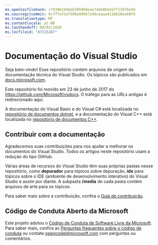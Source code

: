 ```yaml
---
ms.openlocfilehash: cf93d619ddeb385960eae74de8b64a7f11b7be4d
ms.sourcegitcommit: 6cfffa72af599a9d667249caaaa411bb28ea69fd
ms.translationtype: MT
ms.contentlocale: pt-BR
ms.lasthandoff: 09/02/2020
ms.locfileid: "87115287"
---
```

# <a name="visual-studio-documentation"></a>Documentação do Visual Studio

Seja bem-vindo! Esse repositório contém arquivos de origem da documentação técnica do Visual Studio. Os tópicos são publicados em [docs.microsoft.com](https://docs.microsoft.com/visualstudio).

Este repositório foi movido em 23 de junho de 2017 do https://github.com/Microsoft/vsdocs. O tráfego para as URLs antigas é redirecionado aqui.

A documentação do Visual Basic e do Visual C# está localizada no [repositório de documentos dotnet](https://github.com/dotnet/docs/tree/master/docs), e a documentação do Visual C++ está localizada no [repositório de documentos C++](https://github.com/MicrosoftDocs/cpp-docs).

## <a name="contribute-to-the-documentation"></a>Contribuir com a documentação

Agradecemos suas contribuições para nos ajudar a melhorar os documentos do Visual Studio. Todos os artigos neste repositório usam a redução do tipo GitHub.

Várias áreas de recursos do Visual Studio têm suas próprias pastas nesse repositório, como **depurador** para tópicos sobre depuração, **ide** para tópicos sobre o IDE (ambiente de desenvolvimento interativo) do Visual Studio e assim por diante. A subpasta **/media** de cada pasta contém arquivos de arte para os tópicos.

Para saber mais sobre a contribuição, confira o [Guia de contribuição](CONTRIBUTING.md).

## <a name="microsoft-open-source-code-of-conduct"></a>Código de Conduta Aberto da Microsoft

Este projeto adotou o [Código de Conduta de Software Livre da Microsoft](https://opensource.microsoft.com/codeofconduct/). Para saber mais, confira as [Perguntas frequentes sobre o código de conduta](https://opensource.microsoft.com/codeofconduct/faq/) ou contate [opencode@microsoft.com](mailto:opencode@microsoft.com) com perguntas ou comentários.
